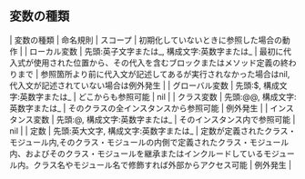 ## 変数の種類

| 変数の種類 | 命名規則 | スコープ | 初期化していないときに参照した場合の動作 |
| ローカル変数 | 先頭:英子文字または_, 構成文字:英数字または_ | 最初に代入式が使用された位置から、その代入を含むブロックまたはメソッド定義の終わりまで | 参照箇所より前に代入文が記述してあるが実行されなかった場合はnil, 代入文が記述されていない場合は例外発生 |
| グローバル変数 | 先頭:$, 構成文字:英数字または_ | どこからも参照可能 | nil |
| クラス変数 | 先頭:@@, 構成文字:英数字または_ | そのクラスの全インスタンスから参照可能 | 例外発生 |
| インスタンス変数 | 先頭:@, 構成文字:英数字または_ | そのインスタンス内で参照可能 | nil |
| 定数 | 先頭:英大文字, 構成文字:英数字または_ | 定数が定義されたクラス・モジュール内,そのクラス・モジュールの内側で定義されたクラス・モジュール内、およびそのクラス・モジュールを継承またはインクルードしているモジュール内。クラス名やモジュール名で修飾すれば外部からアクセス可能 | 例外発生 |
